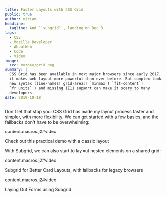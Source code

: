 ```yaml
---
title: Faster Layouts with CSS Grid
public: true
author: miriam
headline:
  tagline: And ``subgrid``, landing on Dec 3
tags:
  - CSS
  - Mozilla Developer
  - AboutWeb
  - Code
  - Video
image:
  src: mozdev/grid.png
summary: |
  CSS Grid has been available in most major browsers since early 2017, and
  it makes web layout more powerful than ever before. But complex-looking
  new syntax (line-names! grid-areas! `minmax`! `fit-content`!
  `fr units`!) and missing IE11 support can make it scary to many
  developers.
date: 2019-10-18
---
```


Don't let that stop you: CSS Grid has made my layout process faster and
simpler, with more flexibility. We can get started with a few basics,
and the fallbacks don't have to be overwhelming:

content.macros.j2\#video

Check out this practical demo with a classic layout

With Subgrid, we can also start to lay out nested elements on a shared
grid:

content.macros.j2\#video

Subgrid for Better Card Layouts, with fallbacks for legacy browsers

content.macros.j2\#video

Laying Out Forms using Subgrid
